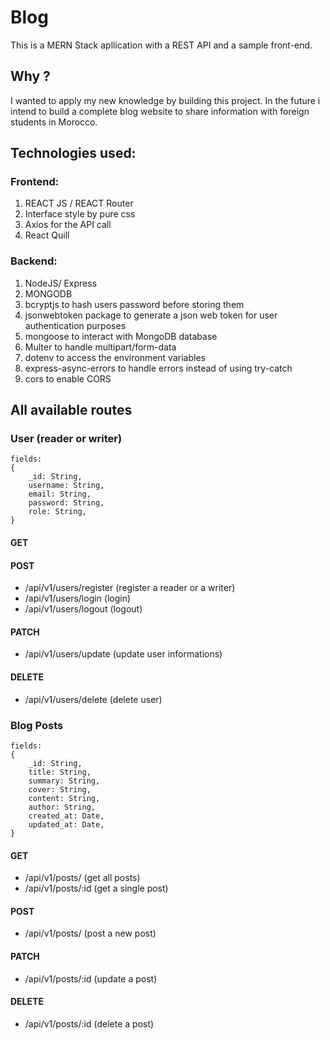 # Blog 
This is a MERN Stack apllication with a REST API and a sample front-end.

## Why ?
I wanted to apply my new knowledge by building this project. In the future i intend to build a complete blog website to share information with foreign students in Morocco.

## Technologies used:
### Frontend:
1. REACT JS / REACT Router
1. Interface style by pure css
1. Axios for the API call
1. React Quill

### Backend:
1. NodeJS/ Express
1. MONGODB 
1. bcryptjs to hash users password before storing them
1. jsonwebtoken package to generate a json web token for user authentication purposes
1. mongoose to interact with MongoDB database
1. Multer to handle multipart/form-data 
1. dotenv to access the environment variables
1. express-async-errors to handle errors instead of using try-catch
1. cors to enable CORS 

## All available routes
### User (reader or writer)

``` 
fields:
{
    _id: String,
    username: String,
    email: String,
    password: String,
    role: String,
}
```
#### GET

#### POST
* /api/v1/users/register (register a reader or a writer)
* /api/v1/users/login (login)
* /api/v1/users/logout (logout)

#### PATCH
* /api/v1/users/update (update user informations)

#### DELETE
* /api/v1/users/delete (delete user)


### Blog Posts

``` 
fields:
{
    _id: String,
    title: String,
    summary: String,
    cover: String,
    content: String,
    author: String,
    created_at: Date,
    updated_at: Date,
}
```
#### GET
* /api/v1/posts/ (get all posts)
* /api/v1/posts/:id (get a single post)

#### POST
* /api/v1/posts/ (post a new post)

#### PATCH
* /api/v1/posts/:id (update a post)

#### DELETE
* /api/v1/posts/:id (delete a post)